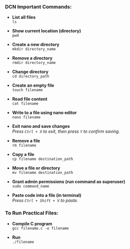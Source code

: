### DCN Important Commands:

- **List all files**  
  `ls`

- **Show current location (directory)**  
  `pwd`

- **Create a new directory**  
  `mkdir directory_name`

- **Remove a directory**  
  `rmdir directory_name`

- **Change directory**  
  `cd directory_path`

- **Create an empty file**  
  `touch filename`

- **Read file content**  
  `cat filename`

- **Write to a file using nano editor**  
  `nano filename`

- **Exit nano and save changes**  
  *Press `Ctrl + X` to exit, then press `Y` to confirm saving.*

- **Remove a file**  
  `rm filename`

- **Copy a file**  
  `cp filename destination_path`

- **Move a file or directory**  
  `mv filename destination_path`

- **Grant admin permissions (run command as superuser)**  
  `sudo command_name`

- **Paste code into a file (in terminal)**  
  *Press `Ctrl + Shift + V` to paste.*

### To Run Practical Files:

- **Compile C program**  
  `gcc filename.c -o filename`

- **Run**  
  `./filename`

  
